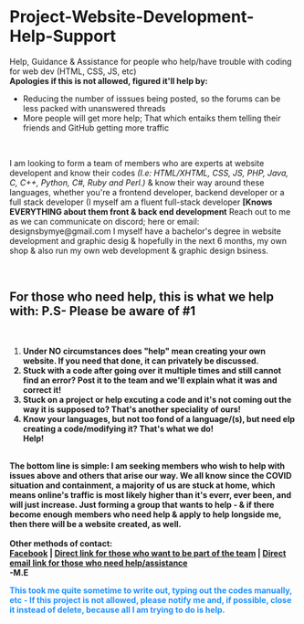 # Project-Website-Development-Help-Support
Help, Guidance &amp; Assistance for people who help/have trouble with coding for web dev (HTML, CSS, JS, etc)<br />
<b>Apologies if this is not allowed, figured it'll help by:</b>
  <ul>
    <li>Reducing the number of isssues being posted, so the forums can be less packed with unanswered threads</li>
    <li>More people will get more help; That which entaiks them telling their friends and GitHub getting more traffic</li>
  </ul><br /> 


<p>I am looking to form a team of members who are experts at website developent and know their codes <em>(I.e: HTML/XHTML, CSS, JS, PHP, Java, C, C++, Python, C#, Ruby and Perl.)</em> & know their way around these languages, whether you're a frontend developer, backend developer or a full stack developer (I myself am a fluent full-stack developer <b>[Knows EVERYTHING about them front & back end development</b> Reach out to me as we can communicate on discord; here or email: designsbymye@gmail.com
I myself have a bachelor's degree in website development and graphic desig & hopefully in the next 6 months, my own shop & also run my own web development & graphic design bsiness.</p>
<br />
<h2>For those who need help, this is what we help with: P.S- Please be aware of #1</h2/> 
 <br / >
<ol>
  <li><b>Under <underline>NO</underline> circumstances does "help" mean creating your <b><underline>own</b></underline> website. If you need that done, it can privately be discussed.</li>
    <li>Stuck with a code after going over it multiple times and still cannot find an error? Post it to the team and we'll explain what it was and correct it!</li>
  <li>Stuck on a project or help excuting a code and it's not coming out the way it is supposed to? That's another speciality of ours!</li>
  <li>Know your languages, but not too fond of a language/(s), but need elp creating a code/modifying it? That's what we do!</li> <b>Help!</b>
</ol>
  <br />
The bottom line is simple: I am seeking members who wish to help with issues above and others that arise our way. We all know since the COVID situation and containment, a majority of us are stuck at home, which means online's traffic is most likely higher than it's <strong>everr, ever</strong> been, and will just increase. Just forming a group that wants to help - & if there become enough members who need help & apply to help longside me, then there will be a website created, as well.<br /> <br />
<rm>Other methods of contact</em>:<br />
 <a href="https://www.facebook.com/eymahdy"> Facebook</a> |  <a href="mailto:designsbymye@gmail.com?subject=Mahdy%2C%20I%20would%20love%20to%20help!&body=Hey%2C%20Mahdy!%20I%20would%20love%20to%20join%20to%20help.%20My%20resume%3A"> Direct link for those who want to be part of the team</a> | <a href="mailto:designsbymye@gmail.com?subject=Mahdy%2C%20I%20need%20help..%20&body=I%20need%20help%20with....%20"> Direct email link for those who need help/assistance</a><br />
-M.E
<p style="color:DodgerBlue;">This took me quite sometime to write out, typing out the codes manually, etc - If this project is not allowed, please notify me and, if possible, close it instead of delete, because all I am trying to do is help.</p>

